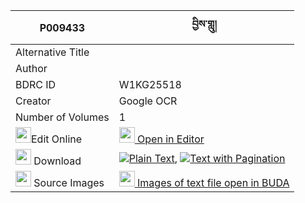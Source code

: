 |P009433|བྱིས་གླུ། 
| --- | --- 
|Alternative Title |
|Author | 
|BDRC ID | W1KG25518
|Creator | Google OCR
|Number of Volumes| 1
|<img width="25" src="https://img.icons8.com/color/25/000000/edit-property.png">Edit Online| [<img width="25" src="https://avatars.githubusercontent.com/u/45091458?s=200&v=4"> Open in Editor](http://editor.openpecha.org/P009433)
|<img width="25" src="https://img.icons8.com/fluent/48/000000/download-2.png"/>  Download | [![](https://img.icons8.com/color/20/000000/txt.png)Plain Text](https://github.com/Openpecha/P009433/releases/download/v2/ji_lu_plain_P009433.zip), [![](https://img.icons8.com/color/20/000000/txt.png)Text with Pagination](https://github.com/Openpecha/P009433/releases/download/v2/ji_lu_pages_P009433.zip)
|<img width="25" src="https://img.icons8.com/plasticine/100/000000/pictures-folder.png"/>  Source Images | [<img width="25" src="https://library.bdrc.io/icons/BUDA-small.svg"> Images of text file open in BUDA](https://library.bdrc.io/show/bdr:W1KG25518)